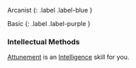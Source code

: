 
Arcanist
{: .label .label-blue }

Basic
{: .label .label-purple }
### Intellectual Methods
[Attunement](Game/Core/Spirit#Attunement) is an [Intelligence](Game/Core/Intelligence) skill for you.